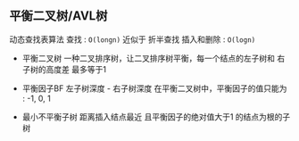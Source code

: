##  平衡二叉树/AVL树
动态查找表算法
查找 : `O(longn)` 近似于 折半查找
插入和删除 : `O(logn)` 

* 平衡二叉树 
一种二叉排序树，让二叉排序树平衡，每一个结点的左子树和 右子树的高度差 最多等于1

* 平衡因子BF 
左子树深度 - 右子树深度
在平衡二叉树中，平衡因子的值只能为 : -1, 0, 1

* 最小不平衡子树
距离插入结点最近 且平衡因子的绝对值大于1 的结点为根的子树

